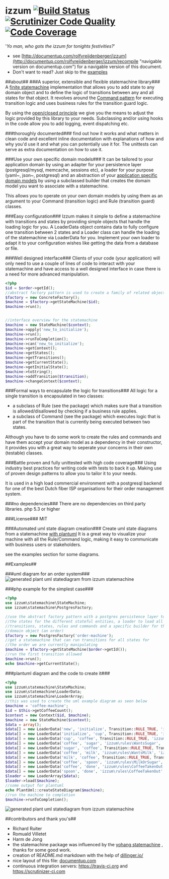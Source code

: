 izzum [![Build Status](https://travis-ci.org/rolfvreijdenberger/izzum.svg?branch=master)](https://travis-ci.org/rolfvreijdenberger/izzum/) [![Scrutinizer Code Quality](https://scrutinizer-ci.com/g/rolfvreijdenberger/izzum/badges/quality-score.png?b=master)](https://scrutinizer-ci.com/g/rolfvreijdenberger/izzum/?branch=master) [![Code Coverage](https://scrutinizer-ci.com/g/rolfvreijdenberger/izzum/badges/coverage.png?b=master)](https://scrutinizer-ci.com/g/rolfvreijdenberger/izzum/?branch=master)
=====
'_Yo man, who gots the izzum for tonights festivities?_'


- see [http://documentup.com/rolfvreijdenberger/izzum](http://documentup.com/rolfvreijdenberger/izzum/recompile "navigable version on documentup.com") for a navigable
version of this document.
- Don't want to read? Just skip to the [examples](#examples)

##about##
###A superior, extensible and flexible statemachine library###
A [finite statemachine](https://en.wikipedia.org/wiki/Finite-state_machine "finite statemachine on wikipedia") 
implementation that allows you to add state to any domain object and to define
the logic of transitions between any and all states for that object.
It revolves around the [Command pattern](https://en.wikipedia.org/wiki/Command_pattern "command pattern on wikipedia") 
for executing transition logic and uses business rules for the transition guard logic.

By using the [open/closed principle](https://en.wikipedia.org/wiki/Open/closed_principle "open/closed principle on wikipedia")
we give you the means to adjust the logic provided by this library to your needs.
Subclassing and/or using hooks in the code allow you to add logging, event dispatching etc.

###thoroughly documented###
find out how it works and what matters in clean code and excellent inline
documentation with explanations of how and why you'd use it and what you can 
potentially use it for. The unittests can serve as extra documentation on 
how to use it.

###Use your own specific domain models###
It can be tailored to your application domain by using an adapter for 
your persistence layer (postgresql/mysql, memcache, sessions etc), a loader 
for your purpose (yaml~, json~, postgresql) and an abstraction of your 
[application specific domain models](https://en.wikipedia.org/wiki/Domain_model "domain model on wikipedia") 
by using a subclassed builder that creates the domain model you want to associate
with a statemachine. 

This allows you to operate on your own domain models by using them as an argument to your 
Command (transition logic) and Rule (transition guard) classes.


###Easy configuration###
Izzum makes it simple to define a statemachine with transitions and states by
providing simple objects that handle the loading logic for you.
A LoaderData object contains data to fully configure one transition between 2 states
and a Loader class can handle the loading of the statemachine via LoaderData for you.
Implement your own loader to adapt it to your configuration wishes like getting
the data from a database or file.

###Well designed interface###
Clients of your code (your application) will only need to use a couple of lines
of code to interact with your statemachine and have access to a well designed
interface in case there is a need for more advanced manipulation.
```php
<?php
$id = $order->getId();
//abstract factory pattern is used to create a family of related objects
$factory = new ConcreteFactory();
$machine = $factory->getStateMachine($id);
$machine->run();


//interface overview for the statemachine
$machine = new StateMachine($context);
$machine->apply('new_to_initialize');
$machine->run();
$machine->runToCompletion();
$machine->can('new_to_initialize');
$machine->getContext();
$machine->getStates();
$machine->getTransitions();
$machine->getCurrentState();
$machine->getInitialState();
$machine->toString();
$machine->addTransition($transition);
$machine->changeContext($context);

```

###Formal ways to encapsulate the logic for transitions###
All logic for a single transition is encapsulated in two classes:
- a subclass of Rule (see the package) which makes sure that a transition is 
allowed/disallowed by checking if a business rule applies.
- a subclass of Command (see the package) which executes logic that is part
of the transition that is currently being executed between two states.

Although you have to do some work to create the rules and commands and have them
accept your domain model as a dependency in their constructor, it provides you
with a great way to seperate your concerns in their own (testable) classes.

###Battle proven and fully unittested with high code coverage### 
Using industry best practices for writing code with tests to back it up. 
Making use of proven design patterns to allow you to tailor it to your needs.

It is used in a high load commercial environment with a postgresql backend 
for one of the best Dutch fiber ISP organisations for their order management system.

###no dependencies###
There are no dependencies on third party libraries. php 5.3 or higher

###License###
MIT

###Automated uml state diagram creation###
Create uml state diagrams from a statemachine [with plantuml](http://plantuml.sourceforge.net/ "plantuml on sourceforge") 
It is a great way to visualize your machine with all the Rule/Command logic, 
making it easy to communicate with business users or stakeholders.

see the examples section for some diagrams.

##Examples##

###uml diagram for an order system###
![generated plant uml statediagram from izzum statemachine](https://raw.githubusercontent.com/rolfvreijdenberger/izzum/master/assets/state-diagram-plantuml.png )

###php example for the simplest case###
```php
<?php
use izzum\statemachine\StateMachine;
use izzum\statemachine\PostgresFactory;

//use the abstract factory pattern with a postgres persistence layer to store
//the states for the different stateful entities, a loader to load all the configured
//transitions, states, rules and commands and a specific builder for the 
//domain object (an order)
$factory = new PostgresFactory('order-machine');
//get a statemachine that can run transitions for all states for
//the order we are currently manipulating
$machine = $factory->getStateMachine($order->getId());
//run the first transition allowed
$machine->run();
echo $machine->getCurrentState();
```

###plantuml diagram and the code to create it###
```php
<?php
use izzum\statemachine\StateMachine;
use izzum\statemachine\LoaderData;
use izzum\statemachine\LoaderArray;
//this was used to create the uml example diagram as seen below
$machine = 'coffee-machine';
$id = $this->getCoffeeCount();
$context = new Context($id, $machine);
$machine = new StateMachine($context);
$data = array();
$data[] = new LoaderData('new', 'initialize', Transition::RULE_TRUE, 'izzum\command\Initialize', 'initial');
$data[] = new LoaderData('initialize', 'cup', Transition::RULE_TRUE, 'izzum\command\DropCup');
$data[] = new LoaderData('cup', 'coffee', Transition::RULE_TRUE, 'izzum\command\AddCoffee');
$data[] = new LoaderData('coffee', 'sugar', 'izzum\rules\WantsSugar', 'izzum\command\AddSugar');
$data[] = new LoaderData('sugar', 'coffee', Transition::RULE_TRUE, Transition::COMMAND_NULL);
$data[] = new LoaderData('coffee', 'milk', 'izzum\rules\WantsMilk', 'izzum\command\AddMilk');
$data[] = new LoaderData('milk', 'coffee', Transition::RULE_TRUE, Transition::COMMAND_NULL);
$data[] = new LoaderData('coffee', 'spoon', 'izzum\rules\MilkOrSugar', 'izzum\command\AddSpoon');
$data[] = new LoaderData('coffee', 'done', 'izzum\rules\CoffeeTakenOut', 'izzum\command\Cleanup', State::TYPE_NORMAL, State::TYPE_FINAL);
$data[] = new LoaderData('spoon', 'done', 'izzum\rules\CoffeeTakenOut', 'izzum\command\CleanUp', State::TYPE_NORMAL, State::TYPE_FINAL);
$loader = new LoaderArray($data);
$loader->load($machine);
//some output for plantuml
echo PlantUml::createStateDiagram($machine);
//run the machine to completion
$machine->runToCompletion();
```
![generated plant uml statediagram from izzum statemachine](https://raw.githubusercontent.com/rolfvreijdenberger/izzum/master/assets/state-diagram-plantuml-coffee.png )


##contributors and thank you's##
- Richard Ruiter
- Romuald Villetet
- Harm de Jong
- the statemachine package was influenced by the [yohang statemachine](https://github.com/yohang/Finite "Finite on github") , thanks for some good work.
- creation of README.md markdown with the help of [dillinger.io/](http://dillinger.io/)
- nice layout of this file: [documentup.com](http://documentup.com/rolfvreijdenberger/izzum)
- continuous integration servers: https://travis-ci.org and https://scrutinizer-ci.com





